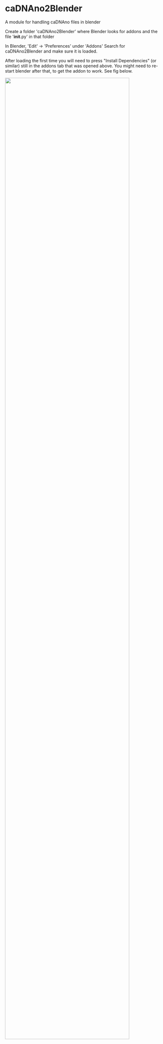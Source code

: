 # caDNAno2Blender
 A module for handling caDNAno files in blender

Create a folder 'caDNAno2Blender' where Blender looks for addons and the file '__init__.py' in that folder

In Blender, 'Edit' -> 'Preferences' under 'Addons'
Search for caDNAno2Blender and make sure it is loaded. 

After loading the first time you will need to press "Install Dependencies" (or similar) still in the addons tab that was opened above. You might need to re-start blender after that, to get the addon to work. See fig below.

<img src="https://user-images.githubusercontent.com/317044/169997046-17597ee0-99b5-4d3f-a4c7-32d9a65a515c.jpg" width="90%"></img> 
